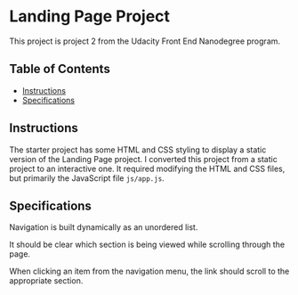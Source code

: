 # Landing Page Project
This project is project 2 from the Udacity Front End Nanodegree program. 

## Table of Contents

* [Instructions](#instructions)
* [Specifications](#specifications)

## Instructions

The starter project has some HTML and CSS styling to display a static version of the Landing Page project. I converted this project from a static project to an interactive one. It required modifying the HTML and CSS files, but primarily the JavaScript file `js/app.js`.

## Specifications

Navigation is built dynamically as an unordered list.

It should be clear which section is being viewed while scrolling through the page.

When clicking an item from the navigation menu, the link should scroll to the appropriate section.